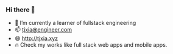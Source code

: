 ### Hi there 👋

- 🌱 I’m currently a learner of fullstack engineering
- 📫 tjxia@engineer.com
- 😄 http://tjxia.xyz
- 🔥  Check my works like full stack web apps and mobile apps.
